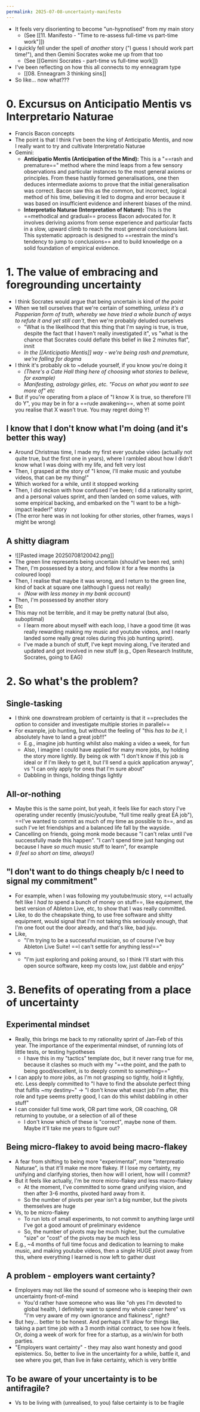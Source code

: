 ```yaml
---
permalink: 2025-07-08-uncertainty-manifesto
---
```

- It feels very disorienting to become "un-hypnotised" from my main story
	- (See [[11. Manifesto - "Time to re-assess full-time vs part-time work"]])
- I quickly fell under the spell of *another* story ("I guess I should work part time!"), and then Gemini Socrates woke me up from that too
	- (See [[Gemini Socrates - part-time vs full-time work]])
- I've been reflecting on how this all connects to my enneagram type
	- [[08. Enneagram 3 thinking sins]]
- So like... now what???
# 0. Excursus on Anticipatio Mentis vs Interpretario Naturae
- Francis Bacon concepts
- The point is that I think I've been the king of Anticipatio Mentis, and now I really want to try and cultivate Interpretatio Naturae
- Gemini:
	- **Anticipatio Mentis (Anticipation of the Mind):** This is a "==rash and premature==" method where the mind leaps from a few sensory observations and particular instances to the most general axioms or principles. From these hastily formed generalisations, one then deduces intermediate axioms to prove that the initial generalisation was correct. Bacon saw this as the common, but incorrect, logical method of his time, believing it led to dogma and error because it was based on insufficient evidence and inherent biases of the mind.
	- **Interpretatio Naturae (Interpretation of Nature):** This is the ==methodical and gradual== process Bacon advocated for. It involves deriving axioms from sense experience and particular facts in a slow, upward climb to reach the most general conclusions last. This systematic approach is designed to ==restrain the mind's tendency to jump to conclusions== and to build knowledge on a solid foundation of empirical evidence.
# 1. The value of embracing and foregrounding uncertainty
- I think Socrates would argue that being uncertain is kind of *the point*
- When we tell ourselves that we're certain of something, *unless it's a Popperian form of truth, whereby we have tried a whole bunch of ways to refute it and yet still can't*, then we're probably deluded ourselves
	- "What is the likelihood that this thing that I'm saying is true, is true, despite the fact that I haven't really investigated it", vs "what is the chance that Socrates could deflate this belief in like 2 minutes flat", innit
	- *In the [[Anticipatio Mentis]] way - we're being rash and premature, we're falling for dogma*
- I think it's probably ok to ~delude yourself, if you know you're doing it
	- *(There's a Cate Hall thing here of choosing what stories to believe, for example)*
	- *Manifesting, astrology girlies, etc. "Focus on what you want to see more of" etc*
- But if you're operating from a place of "I know X is true, so therefore I'll do Y", you may be in for a ==rude awakening==, when at some point you realise that X wasn't true. You may regret doing Y!
## I know that I don't know what I'm doing (and it's better this way)
- Around Christmas time, I made my first ever youtube video (actually not quite true, but the first one in years), where I rambled about how I didn't know what I was doing with my life, and felt very lost
- Then, I grasped at the story of "I know, I'll make music and youtube videos, that can be my thing!"
- Which worked for a while, until it stopped working
- Then, I did reckon with how confused I've been; I did a rationality sprint, and a personal values sprint, and then landed on some values, with some empirical backing, and embarked on the "I want to be a high-impact leader!" story 
- (The error here was in not looking for other stories, other frames, ways I might be wrong)
## A shitty diagram
- ![[Pasted image 20250708120042.png]]
- The green line represents being uncertain (should've been red, smh)
- Then, I'm possessed by a story, and follow it for a few months (a coloured loop)
- Then, I realise that maybe it was wrong, and I return to the green line, kind of back at square one (although I guess not really)
	- *(Now with less money in my bank account)*
- Then, I'm possessed by another story
- Etc
- This may not be terrible, and it may be pretty natural (but also, suboptimal)
	- I learn more about myself with each loop, I have a good time (it was really rewarding making my music and youtube videos, and I nearly landed some really great roles during this job hunting sprint). 
	- I've made a bunch of stuff, I've kept moving along, I've iterated and updated and got involved in new stuff (e.g., Open Research Institute, Socrates, going to EAG)
# 2. So what's the problem?
## Single-tasking
- I think one downstream problem of certainty is that it ==precludes the option to consider and investigate multiple stories in parallel==
- For example, job hunting, but without the feeling of "this *has to be it*, I absolutely have to land a great job!!!"
	- E.g., imagine job hunting whilst also making a video a week, for fun
	- Also, I imagine I could have applied for many more jobs, by holding the story more lightly. By being ok with "I don't know if this job is ideal or if I'm likely to get it, but I'll send a quick application anyway", vs "I can only apply for ones that I'm sure about"
	- Dabbling in things, holding things lightly
## All-or-nothing
- Maybe this is the same point, but yeah, it feels like for each story I've operating under recently (music/youtube, "full time really great EA job"), ==I've wanted to commit as much of my time as possible to it==, and as such I've let friendships and a balanced life fall by the wayside. 
- Cancelling on friends, going monk mode because "I can't relax until I've successfully made this happen". "I can't spend time just hanging out because I have *so much* music stuff to learn", for example
- *(I feel so short on time, always!)*
## "I don't want to do things cheaply b/c I need to signal my commitment"
- For example, when I was following my youtube/music story, ==I actually felt like I *had to* spend a bunch of money on stuff==, like equipment, the best version of Ableton Live, etc, to show that I was really committed. 
- Like, to do the cheapskate thing, to use free software and shitty equipment, would signal that I'm not taking this seriously enough, that I'm one foot out the door already, and that's like, bad juju.
- Like, 
	- "I'm trying to be a successful musician, so of course I've buy Ableton Live Suite! ==I can't settle for anything less!==" 
- vs 
	- "I'm just exploring and poking around, so I think I'll start with this open source software, keep my costs low, just dabble and enjoy"
# 3. Benefits of operating from a place of uncertainty
## Experimental mindset
- Really, this brings me back to my rationality sprint of Jan-Feb of this year. The importance of the experimental mindset, of running lots of little tests, or testing hypotheses
	- I have this in my "tactics" template doc, but it never rang true for me, because it clashes so much with my "==the point, and the path to being good/excellent, is to deeply commit to something=="
- I can apply to *more* jobs, as I'm not grasping so tightly, hold it lightly, etc. Less deeply committed to "I have to find the absolute perfect thing that fulfils ~my destiny~" → "I don't know what exact job I'm after, this role and type seems pretty good, I can do this whilst dabbling in other stuff"
- I can consider full time work, OR part time work, OR coaching, OR returning to youtube, or a selection of all of these
	- I don't know which of these is "correct", maybe none of them. Maybe it'll take me years to figure out?
## Being micro-flakey to avoid being macro-flakey
- A fear from shifting to being more "experimental", more "Interpreatio Naturae", is that it'll make me more flakey. If I lose my certainty, my unifying and clarifying stories, then how will I orient, how will I commit?
- But it feels like actually, I'm be more micro-flakey and less macro-flakey
	- At the moment, I've committed to some grand unifying vision, and then after 3-6 months, pivoted hard away from it. 
	- So the number of pivots per year isn't a big number, but the pivots themselves are huge
- Vs, to be micro-flakey
	- To run lots of small experiments, to not commit to anything large until I've got a good amount of preliminary evidence
	- So, the number of pivots may be much higher, but the cumulative "size" or "cost" of the pivots may be much less
- E.g., ~4 months of full time focus and dedication to learning to make music, and making youtube videos, then a single HUGE pivot away from this, where everything I learned is now left to gather dust
## A problem - employers want certainty?
- Employers may not like the sound of someone who is keeping their own uncertainty front-of-mind
	- You'd rather have someone who was like "oh yes I'm devoted to global health, I definitely want to spend my whole career here" vs "I'm very aware of my own ignorance and flakiness", right?
- But hey... better to be honest. And perhaps it'll allow for things like, taking a part time job with a 3 month initial contract, to see how it feels. Or, doing a week of work for free for a startup, as a win/win for both parties.
- "Employers want certainty" - they may also want honesty and good epistemics. So, better to live in the uncertainty for a while, battle it, and see where you get, than live in fake certainty, which is very brittle
## To be aware of your uncertainty is to be antifragile?
- Vs to be living with (unrealised, to you) false certainty is to be fragile